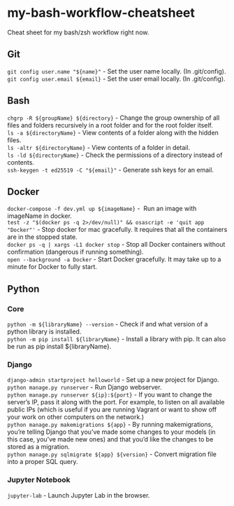 # my-bash-workflow-cheatsheet
Cheat sheet for my bash/zsh workflow right now.

## Git
```git config user.name "${name}"``` - Set the user name locally. (In .git/config).
```git config user.email ${email}``` - Set the user email locally. (In .git/config).

## Bash

```chgrp -R ${groupName} ${directory}``` - Change the group ownership of all files and folders recursively in a root folder and for the root folder itself.  
```ls -a ${directoryName}``` - View contents of a folder along with the hidden files.  
```ls -altr ${directoryName}``` - View contents of a folder in detail.  
```ls -ld ${directoryName}``` - Check the permissions of a directory instead of contents.  
```ssh-keygen -t ed25519 -C "${email}"``` - Generate ssh keys for an email.  

## Docker

```docker-compose -f dev.yml up ${imageName}``` -  Run an image with imageName in docker.  
```test -z "$(docker ps -q 2>/dev/null)" && osascript -e 'quit app "Docker"'``` - Stop docker for mac gracefully. It requires that all the containers are in the stopped state.  
```docker ps -q | xargs -L1 docker stop``` - Stop all Docker containers without confirmation (dangerous if running something).  
```open --background -a Docker``` - Start Docker gracefully. It may take up to a minute for Docker to fully start.  

## Python
### Core
```python -m ${libraryName} --version``` - Check if and what version of a python library is installed.  
```python -m pip install ${libraryName}``` - Install a library with pip. It can also be run as pip install ${libraryName}.  
### Django
```django-admin startproject helloworld``` - Set up a new project for Django.  
```python manage.py runserver``` - Run Django webserver.  
```python manage.py runserver ${ip}:${port}``` - If you want to change the server’s IP, pass it along with the port. For example, to listen on all available public IPs (which is useful if you are running Vagrant or want to show off your work on other computers on the network.)  
```python manage.py makemigrations ${app}``` - By running makemigrations, you’re telling Django that you’ve made some changes to your models (in this case, you’ve made new ones) and that you’d like the changes to be stored as a migration.  
```python manage.py sqlmigrate ${app} ${version}``` - Convert migration file into a proper SQL query.  
### Jupyter Notebook
```jupyter-lab``` - Launch Jupyter Lab in the browser.